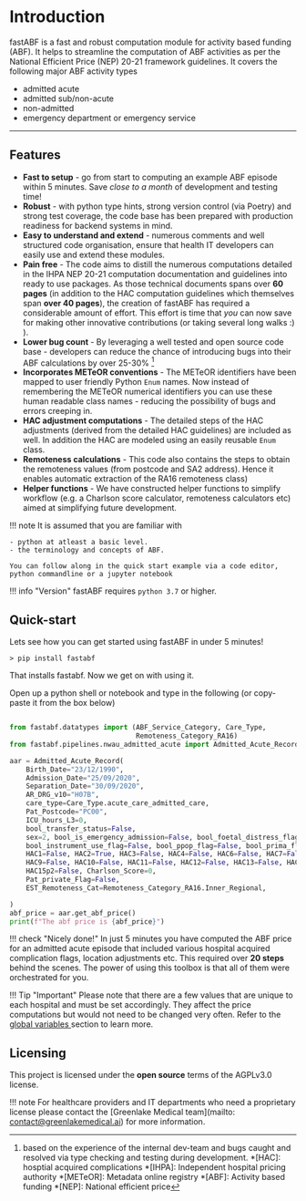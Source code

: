 
# Introduction

fastABF is a fast and robust computation module for activity based funding (ABF). It helps to 
streamline the computation of ABF activities as per the National Efficient Price (NEP) 20-21 framework guidelines.  It covers the following major ABF activity types

- admitted acute
- admitted sub/non-acute
- non-admitted
- emergency department or emergency service
---
## Features

- **Fast to setup** - go from start to computing an example ABF episode within 5 minutes. Save *close to a month* of development and testing time!
- **Robust** - with python type hints, strong version control (via Poetry) and strong test coverage, the code base has been prepared with production readiness for backend systems in mind.
- **Easy to understand and extend** - numerous comments and well structured code organisation, ensure that health IT developers can easily use and extend these modules. 
- **Pain free** - The code aims to distill the numerous computations detailed in the IHPA NEP 20-21 computation documentation and guidelines into ready to use packages. As those technical documents spans over **60 pages** (in addition to the HAC computation guidelines which themselves span **over 40 pages**), the creation of fastABF has required a considerable amount of effort. This effort is time that *you* can now save for making other innovative contributions (or taking several long walks :) ). 
- **Lower bug count** - By leveraging a well tested and open source code base - developers can reduce the chance of introducing bugs into their ABF calculations by over 25-30% [^1] 
- **Incorporates METeOR conventions** - The METeOR identifiers have been mapped to user friendly Python `Enum` names. Now instead of remembering the METeOR numerical identifiers you can use these human readable class names  - reducing the possibility of bugs and errors creeping in. 
- **HAC adjustment computations** - The detailed steps of the HAC adjustments (derived from the detailed HAC guidelines) are included as well. In addition the HAC are modeled using an easily reusable `Enum` class.
- **Remoteness calculations** - This code also contains the steps to obtain the remoteness values (from postcode and SA2 address). Hence it enables automatic extraction of the RA16 remoteness class)
- **Helper functions** - We have constructed helper functions to simplify workflow (e.g. a Charlson score calculator, remoteness calculators etc) aimed at simplifying future development.

[^1]: based on the experience of the internal dev-team and bugs caught and resolved via type checking and testing during development.
*[HAC]: hosptial acquired complications
*[IHPA]: Independent hospital pricing authority
*[METeOR]:  Metadata online registry 
*[ABF]: Activity based funding
*[NEP]: National efficient price

!!! note 
    It is assumed that you are familiar with 

    - python at atleast a basic level.
    - the terminology and concepts of ABF.
    
    You can follow along in the quick start example via a code editor, python commandline or a jupyter notebook


!!! info "Version"
    fastABF requires `python 3.7` or higher. 


## Quick-start
Lets see how you can get started using fastABF in under 5 minutes! 
```
> pip install fastabf 
```
That installs fastabf.  Now we get on with using it. 

Open up a python shell or notebook and type in the following (or copy-paste it from the box below)
``` python

from fastabf.datatypes import (ABF_Service_Category, Care_Type,
                               Remoteness_Category_RA16)
from fastabf.pipelines.nwau_admitted_acute import Admitted_Acute_Record

aar = Admitted_Acute_Record(
    Birth_Date="23/12/1990",
    Admission_Date="25/09/2020",
    Separation_Date="30/09/2020",
    AR_DRG_v10="H07B",
    care_type=Care_Type.acute_care_admitted_care,
    Pat_Postcode="PC00",
    ICU_hours_L3=0,
    bool_transfer_status=False,
    sex=2, bool_is_emergency_admission=False, bool_foetal_distress_flag=False,
    bool_instrument_use_flag=False, bool_ppop_flag=False, bool_prima_flag=False,
    HAC1=False, HAC2=True, HAC3=False, HAC4=False, HAC6=False, HAC7=False, HAC8=False,
    HAC9=False, HAC10=False, HAC11=False, HAC12=False, HAC13=False, HAC14=False,
    HAC15p2=False, Charlson_Score=0,
    Pat_private_Flag=False,
    EST_Remoteness_Cat=Remoteness_Category_RA16.Inner_Regional,

)
abf_price = aar.get_abf_price()
print(f"The abf price is {abf_price}")
```

!!! check "Nicely done!"
    In just 5 minutes you have computed the ABF price for an admitted acute episode that included various hospital acquired complication flags, location adjustments etc. This required over **20 steps** behind the scenes. The power of using this toolbox is that all of them were orchestrated for you. 


!!! Tip "Important"
    Please note that there are a few values that are unique to each hospital and must be set  accordingly. They affect the price computations but would not need to be changed very often. Refer to the [global variables ](globalvariables.md) section to learn more.

## Licensing
This project is licensed under the **open source** terms of the AGPLv3.0 license. 

!!! note
    For healthcare providers and IT departments who need a proprietary license please contact the [Greenlake Medical team](mailto: contact@greenlakemedical.ai) for more information.
